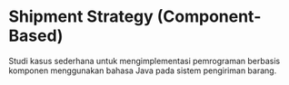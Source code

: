 # Shipment Strategy (Component-Based)
Studi kasus sederhana untuk mengimplementasi pemrograman berbasis komponen menggunakan bahasa Java pada sistem pengiriman barang.